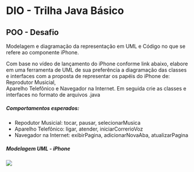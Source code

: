 # DIO - Trilha Java Básico

## POO - Desafio

Modelagem e diagramação da representação em UML e Código no que se refere ao componente iPhone.

Com base no vídeo de lançamento do iPhone conforme link abaixo, elabore em uma ferramenta de UML de sua preferência 
a diagramação das classes e interfaces com a proposta de representar os papéis do iPhone de: Reprodutor Musicial,  
Aparelho Telefônico e Navegador na Internet. Em seguida crie as classes e interfaces no formato de arquivos .java

##### Comportamentos esperados:
* Repodutor Musicial: tocar, pausar, selecionarMusica
* Aparelho Telefônico: ligar, atender, iniciarCorrerioVoz
* Navegador na Internet: exibirPagina, adicionarNovaAba, atualizarPagina

##### Modelagem UML - iPhone

![](C:\Users\ReD_N\OneDrive\Documentos\Cursos_Programacao\DIO\dio-bootcamp-java\desafio-iphoneUML\iPhone.drawio.svg)